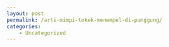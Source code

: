 ```yaml
---
layout: post
permalink: /arti-mimpi-tokek-menempel-di-punggung/
categories:
    - Uncategorized
---
```



